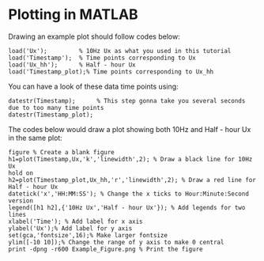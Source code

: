 Plotting in MATLAB
==============

Drawing an example plot should follow codes below:

```
load('Ux');         % 10Hz Ux as what you used in this tutorial 
load('Timestamp');  % Time points corresponding to Ux
load('Ux_hh');      % Half - hour Ux 
load('Timestamp_plot);% Time points corresponding to Ux_hh
```

You can have a look of these data time points using:

```
datestr(Timestamp);      % This step gonna take you several seconds due to too many time points
datestr(Timestamp_plot); 
```

The codes below would draw a plot showing both 10Hz and Half - hour Ux in the same plot:

```
figure % Create a blank figure
h1=plot(Timestamp,Ux,'k','linewidth',2); % Draw a black line for 10Hz Ux
hold on
h2=plot(Timestamp_plot,Ux_hh,'r','linewidth',2); % Draw a red line for Half - hour Ux
datetick('x','HH:MM:SS'); % Change the x ticks to Hour:Minute:Second version
legend([h1 h2],{'10Hz Ux','Half - hour Ux'}); % Add legends for two lines
xlabel('Time'); % Add label for x axis
ylabel('Ux');% Add label for y axis
set(gca,'fontsize',16);% Make larger fontsize
ylim([-10 10]);% Change the range of y axis to make 0 central
print -dpng -r600 Example_Figure.png % Print the figure
```



